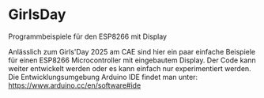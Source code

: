 # GirlsDay
Programmbeispiele für den ESP8266 mit Display

Anlässlich zum Girls'Day 2025 am CAE sind hier ein paar einfache Beispiele für einen ESP8266 Microcontroller mit eingebautem Display.
Der Code kann weiter entwickelt werden oder es kann einfach nur experimentiert werden. 
Die Entwicklungsumgebung Arduino IDE findet man unter: https://www.arduino.cc/en/software#ide
